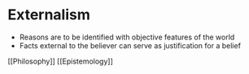 # Externalism

- Reasons are to be identified with objective features of the world
- Facts external to the believer can serve as justification for a belief

[[Philosophy]] [[Epistemology]]


